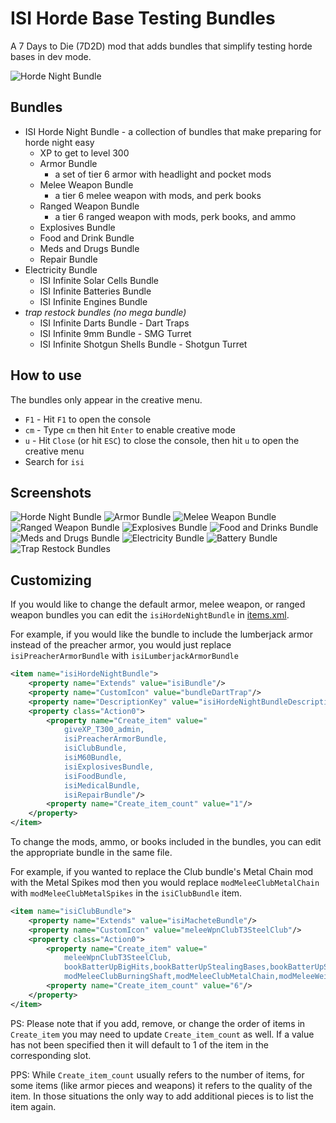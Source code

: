 # ISI Horde Base Testing Bundles

A 7 Days to Die (7D2D) mod that adds bundles that simplify testing horde bases in dev mode.

![Horde Night Bundle](images/isiBundles.png)

## Bundles

- ISI Horde Night Bundle - a collection of bundles that make preparing for horde night easy
  - XP to get to level 300
  - Armor Bundle
    - a set of tier 6 armor with headlight and pocket mods
  - Melee Weapon Bundle
    - a tier 6 melee weapon with mods, and perk books
  - Ranged Weapon Bundle
    - a tier 6 ranged weapon with mods, perk books, and ammo
  - Explosives Bundle
  - Food and Drink Bundle
  - Meds and Drugs Bundle
  - Repair Bundle
- Electricity Bundle
  - ISI Infinite Solar Cells Bundle
  - ISI Infinite Batteries Bundle
  - ISI Infinite Engines Bundle
- _trap restock bundles (no mega bundle)_
  - ISI Infinite Darts Bundle - Dart Traps
  - ISI Infinite 9mm Bundle - SMG Turret
  - ISI Infinite Shotgun Shells Bundle - Shotgun Turret

## How to use

The bundles only appear in the creative menu.

- `F1` - Hit `F1` to open the console
- `cm` - Type `cm` then hit `Enter` to enable creative mode
- `u` - Hit `Close` (or hit `ESC`) to close the console, then hit `u` to open the creative menu
- Search for `isi`

## Screenshots
![Horde Night Bundle](images/isiHordeNightBundle.png)
![Armor Bundle](images/isiPreacherArmorBundle.png)
![Melee Weapon Bundle](images/isiClubBundle.png)
![Ranged Weapon Bundle](images/isiM60Bundle.png)
![Explosives Bundle](images/isiExplosivesBundle.png)
![Food and Drinks Bundle](images/isiFoodBundle.png)
![Meds and Drugs Bundle](images/isiMedicalBundle.png)
![Electricity Bundle](images/isiElectricityBundle.png)
![Battery Bundle](images/isiBatteryBundle.png)
![Trap Restock Bundles](images/isiDartBundle.png)

## Customizing

If you would like to change the default armor, melee weapon, or ranged weapon bundles you can edit the `isiHordeNightBundle` in [items.xml](Config/items.xml).

For example, if you would like the bundle to include the lumberjack armor instead of the preacher armor, you would just replace `isiPreacherArmorBundle` with `isiLumberjackArmorBundle`

```xml
<item name="isiHordeNightBundle">
    <property name="Extends" value="isiBundle"/>
    <property name="CustomIcon" value="bundleDartTrap"/>
    <property name="DescriptionKey" value="isiHordeNightBundleDescription"/>
    <property class="Action0">
        <property name="Create_item" value="
            giveXP_T300_admin,
            isiPreacherArmorBundle,
            isiClubBundle,
            isiM60Bundle,
            isiExplosivesBundle,
            isiFoodBundle,
            isiMedicalBundle,
            isiRepairBundle"/>
        <property name="Create_item_count" value="1"/>
    </property>
</item>
```

To change the mods, ammo, or books included in the bundles, you can edit the appropriate bundle in the same file.

For example, if you wanted to replace the Club bundle's Metal Chain mod with the Metal Spikes mod then you would replace `modMeleeClubMetalChain` with `modMeleeClubMetalSpikes` in the `isiClubBundle` item.

```xml
<item name="isiClubBundle">
    <property name="Extends" value="isiMacheteBundle"/>
    <property name="CustomIcon" value="meleeWpnClubT3SteelClub"/>
    <property class="Action0">
        <property name="Create_item" value="
            meleeWpnClubT3SteelClub,
            bookBatterUpBigHits,bookBatterUpStealingBases,bookBatterUpSlowPitch,bookBatterUpKnockdown,bookBatterUpMaintenance,bookBatterUpFoulBalls,bookBatterUpMetalChain,
            modMeleeClubBurningShaft,modMeleeClubMetalChain,modMeleeWeightedHead,modMeleeErgonomicGrip"/>
        <property name="Create_item_count" value="6"/>
    </property>
</item>
```

PS: Please note that if you add, remove, or change the order of items in `Create_item` you may need to update `Create_item_count` as well. If a value has not been specified then it will default to 1 of the item in the corresponding slot.

PPS: While `Create_item_count` usually refers to the number of items, for some items (like armor pieces and weapons) it refers to the quality of the item. In those situations the only way to add additional pieces is to list the item again.
